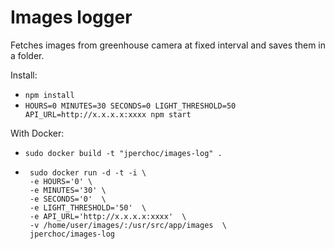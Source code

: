 # Images logger
Fetches images from greenhouse camera at fixed interval and saves them in a folder.

Install:
- `npm install`
- `HOURS=0 MINUTES=30 SECONDS=0 LIGHT_THRESHOLD=50 API_URL=http://x.x.x.x:xxxx npm start`

With Docker:
- `sudo docker build -t "jperchoc/images-log" .`
-  ``` 
    sudo docker run -d -t -i \
    -e HOURS='0' \
    -e MINUTES='30' \
    -e SECONDS='0'  \
    -e LIGHT_THRESHOLD='50'  \
    -e API_URL='http://x.x.x.x:xxxx'  \
    -v /home/user/images/:/usr/src/app/images  \
    jperchoc/images-log
    ```
